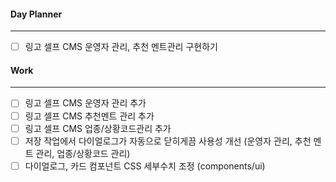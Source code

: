 
#### Day Planner
---
- [ ] 링고 셀프 CMS 운영자 관리, 추천 멘트관리 구현하기


#### Work
---
- [ ] 링고 셀프 CMS 운영자 관리 추가
- [ ] 링고 셀프 CMS 추천멘트 관리 추가
- [ ] 링고 셀프 CMS 업종/상황코드관리 추가
- [ ] 저장 작업에서 다이얼로그가 자동으로 닫히게끔 사용성 개선 (운영자 관리, 추천 멘트 관리, 업종/상황코드 관리)
- [ ] 다이얼로그, 카드 컴포넌트 CSS 세부수치 조정 (components/ui)